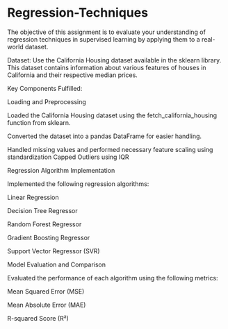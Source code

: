 # Regression-Techniques
 
 
 The objective of this assignment is to evaluate your understanding of regression techniques in supervised learning by applying them to a real-world dataset.

Dataset:
Use the California Housing dataset available in the sklearn library. This dataset contains information about various features of houses in California and their respective median prices.

Key Components  Fulfilled:

Loading and Preprocessing 


Loaded the California Housing dataset using the fetch_california_housing function from sklearn.

Converted the dataset into a pandas DataFrame for easier handling.

Handled missing values  and performed necessary feature scaling using standardization
Capped Outliers using IQR



Regression Algorithm Implementation 

Implemented the following regression algorithms:


Linear Regression

Decision Tree Regressor

Random Forest Regressor

Gradient Boosting Regressor

Support Vector Regressor (SVR)

Model Evaluation and Comparison 

Evaluated the performance of each algorithm using the following metrics:

Mean Squared Error (MSE)

Mean Absolute Error (MAE)

R-squared Score (R²)
